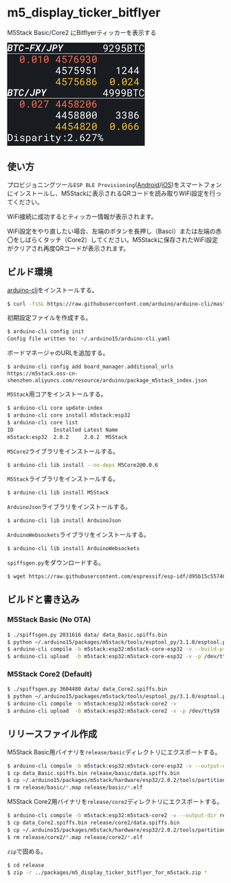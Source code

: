 # m5_display_ticker_bitflyer
M5Stack Basic/Core2 にBitflyerティッカーを表示する

![スクリーンショット](screenshot.png "スクリーンショット")

## 使い方

プロビジョニングツール`ESP BLE Provisioning`([Android](https://play.google.com/store/apps/details?id=com.espressif.provble)/[iOS](https://apps.apple.com/in/app/esp-ble-provisioning/id1473590141))をスマートフォンにインストールし、M5Stackに表示されるQRコードを読み取りWiFi設定を行ってください。

WiFi接続に成功するとティッカー情報が表示されます。

WiFi設定をやり直したい場合、左端のボタンを長押し（Basci）または左端の赤〇をしばらくタッチ（Core2）してください。M5Stackに保存されたWiFi設定がクリアされ再度QRコードが表示されます。

## ビルド環境

[arduino-cli](https://arduino.github.io/arduino-cli/0.19/installation/)をインストールする。

```sh
$ curl -fsSL https://raw.githubusercontent.com/arduino/arduino-cli/master/install.sh | BINDIR=~/.local/bin sh
```
初期設定ファイルを作成する。
```sh
$ arduino-cli config init
Config file written to: ~/.arduino15/arduino-cli.yaml
```
ボードマネージャのURLを追加する。
```
$ arduino-cli config add board_manager.additional_urls https://m5stack.oss-cn-shenzhen.aliyuncs.com/resource/arduino/package_m5stack_index.json
```
`M5Stack`用コアをインストールする。
```sh
$ arduino-cli core update-index
$ arduino-cli core install m5stack:esp32
$ arduino-cli core list
ID             Installed Latest Name
m5stack:esp32  2.0.2     2.0.2  M5Stack
```
`M5Core2`ライブラリをインストールする。
```sh
$ arduino-cli lib install --no-deps M5Core2@0.0.6
```
`M5Stack`ライブラリをインストールする。
```sh
$ arduino-cli lib install M5Stack
```
`ArduinoJson`ライブラリをインストールする。
```sh
$ arduino-cli lib install ArduinoJson
```
`ArduinoWebsockets`ライブラリをインストールする。
```sh
$ arduino-cli lib install ArduinoWebsockets
```
`spiffsgen.py`をダウンロードする。
```sh
$ wget https://raw.githubusercontent.com/espressif/esp-idf/d95b15c55740b417d1a935ac006dba4cfaeef3cf/components/spiffs/spiffsgen.py
```

## ビルドと書き込み

### M5Stack Basic (No OTA)
```sh
$ ./spiffsgen.py 2031616 data/ data_Basic.spiffs.bin
$ python ~/.arduino15/packages/m5stack/tools/esptool_py/3.1.0/esptool.py --chip esp32 --port "/dev/ttyS8" --baud 921600  --before default_reset --after hard_reset write_flash -z --flash_mode dio --flash_freq 80m --flash_size detect 0x210000 data_Basic.spiffs.bin
$ arduino-cli compile -b m5stack:esp32:m5stack-core-esp32 -v --build-property build.partitions=no_ota --build-property upload.maximum_size=2097152
$ arduino-cli upload  -b m5stack:esp32:m5stack-core-esp32 -v -p /dev/ttyS8
```

### M5Stack Core2 (Default)
```sh
$ ./spiffsgen.py 3604480 data/ data_Core2.spiffs.bin
$ python ~/.arduino15/packages/m5stack/tools/esptool_py/3.1.0/esptool.py --chip esp32 --port "/dev/ttyS9" --baud 921600  --before default_reset --after hard_reset write_flash -z --flash_mode dio --flash_freq 80m --flash_size detect 0xc90000 data_Core2.spiffs.bin
$ arduino-cli compile -b m5stack:esp32:m5stack-core2 -v
$ arduino-cli upload  -b m5stack:esp32:m5stack-core2 -v -p /dev/ttyS9
```

## リリースファイル作成

M5Stack Basic用バイナリを`release/basic`ディレクトリにエクスポートする。
```sh
$ arduino-cli compile -b m5stack:esp32:m5stack-core-esp32 -v --output-dir release/basic --build-property build.partitions=no_ota --build-property  upload.maximum_size=2097152
$ cp data_Basic.spiffs.bin release/basic/data.spiffs.bin
$ cp ~/.arduino15/packages/m5stack/hardware/esp32/2.0.2/tools/partitions/boot_app0.bin release/basic/boot_app0.bin
$ rm release/basic/*.map release/basic/*.elf
```

M5Stack Core2用バイナリを`release/core2`ディレクトリにエクスポートする。
```sh
$ arduino-cli compile -b m5stack:esp32:m5stack-core2 -v --output-dir release/core2
$ cp data_Core2.spiffs.bin release/core2/data.spiffs.bin
$ cp ~/.arduino15/packages/m5stack/hardware/esp32/2.0.2/tools/partitions/boot_app0.bin release/core2/boot_app0.bin
$ rm release/core2/*.map release/core2/*.elf
```

`zip`で固める。
```sh
$ cd release
$ zip -r ../packages/m5_display_ticker_bitflyer_for_m5stack.zip *
```
